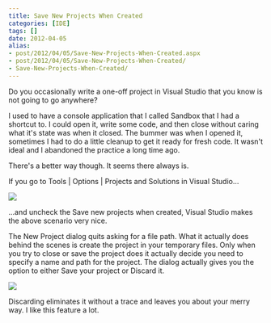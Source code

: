 ```yaml
---
title: Save New Projects When Created
categories: [IDE]
tags: []
date: 2012-04-05
alias:
- post/2012/04/05/Save-New-Projects-When-Created.aspx
- post/2012/04/05/Save-New-Projects-When-Created/
- Save-New-Projects-When-Created/
---
```


Do you occasionally write a one-off project in Visual Studio that you know is not going to go anywhere?

I used to have a console application that I called Sandbox that I had a shortcut to. I could open it, write some code, and then close without caring what it&#39;s state was when it closed. The bummer was when I opened it, sometimes I had to do a little cleanup to get it ready for fresh code. It wasn&#39;t ideal and I abandoned the practice a long time ago.

There&#39;s a better way though. It seems there always is.

If you go to Tools | Options | Projects and Solutions in Visual Studio...

![](/files/vsnewproj_01.png)

...and uncheck the Save new projects when created, Visual Studio makes the above scenario very nice.

The New Project dialog quits asking for a file path. What it actually does behind the scenes is create the project in your temporary files. Only when you try to close or save the project does it actually decide you need to specify a name and path for the project. The dialog actually gives you the option to either Save your project or Discard it.

![](/files/vsnewproj_02.png)

Discarding eliminates it without a trace and leaves you about your merry way. I like this feature a lot.